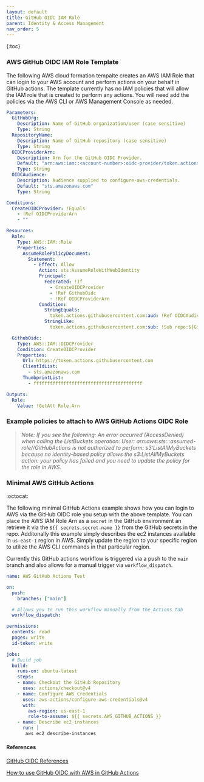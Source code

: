 ```yaml
---
layout: default
title: GitHub OIDC IAM Role
parent: Identity & Access Management
nav_order: 5
---
```


{:toc}

### AWS GitHub OIDC IAM Role Template

The following AWS cloud formation tempalte creates an AWS IAM Role that can login to your AWS account and perform actions on your behalf in GitHub actions. The template currently has no IAM policies that will allow the IAM role that is created to perform any actions. You will need add the policies via the AWS CLI or AWS Management Console as needed.


```yaml
Parameters:
  GitHubOrg:
    Description: Name of GitHub organization/user (case sensitive)
    Type: String
  RepositoryName:
    Description: Name of GitHub repository (case sensitive)
    Type: String
  OIDCProviderArn:
    Description: Arn for the GitHub OIDC Provider.
    Default: "arn:aws:iam::<account-number>:oidc-provider/token.actions.githubusercontent.com"
    Type: String
  OIDCAudience:
    Description: Audience supplied to configure-aws-credentials.
    Default: "sts.amazonaws.com"
    Type: String

Conditions:
  CreateOIDCProvider: !Equals 
    - !Ref OIDCProviderArn
    - ""

Resources:
  Role:
    Type: AWS::IAM::Role
    Properties:
      AssumeRolePolicyDocument:
        Statement:
          - Effect: Allow
            Action: sts:AssumeRoleWithWebIdentity
            Principal:
              Federated: !If 
                - CreateOIDCProvider
                - !Ref GithubOidc
                - !Ref OIDCProviderArn
            Condition:
              StringEquals:
                token.actions.githubusercontent.com:aud: !Ref OIDCAudience
              StringLike:
                token.actions.githubusercontent.com:sub: !Sub repo:${GitHubOrg}/${RepositoryName}:*

  GithubOidc:
    Type: AWS::IAM::OIDCProvider
    Condition: CreateOIDCProvider
    Properties:
      Url: https://token.actions.githubusercontent.com
      ClientIdList: 
        - sts.amazonaws.com
      ThumbprintList:
        - ffffffffffffffffffffffffffffffffffffffff

Outputs:
  Role:
    Value: !GetAtt Role.Arn 
```


### Example policies to attach to AWS GitHub Actions OIDC Role

> *Note: If you see the following: An error occurred (AccessDenied) when calling the ListBuckets operation: User: arn:aws:sts::<account-number>:assumed-role/<role-name>/GitHubActions is not authorized to perform: s3:ListAllMyBuckets because no identity-based policy allows the s3:ListAllMyBuckets action: your policy has failed and you need to update the policy for the role in AWS.*

### Minimal AWS GitHub Actions

:octocat:


The following minimal GitHub Actions example shows how you can login to AWS via the GitHub OIDC role you setup with the above template. You can place the AWS IAM Role Arn as a `secret` in the GitHub environment an retrieve it via the `${{ secrets.secret-name }}` from the GitHub secrets in the repo. Additonally this example simply describes the ec2 instances available in `us-east-1` region in AWS. Simply update the region to your specific region to utilize the AWS CLI commands in that particular region.

Currently this GitHub actions workflow is triggered via a push to the `main` branch and also allows for a manual trigger via `workflow_dispatch`.

```yaml
name: AWS GitHub Actions Test

on: 
  push:
    branches: ["main"]

  # Allows you to run this workflow manually from the Actions tab
  workflow_dispatch:

permissions:
  contents: read
  pages: write
  id-token: write

jobs:
  # Build job
  build:
    runs-on: ubuntu-latest
    steps:
    - name: Checkout the GitHub Repository
      uses: actions/checkout@v4    
    - name: Configure AWS Credentials
      uses: aws-actions/configure-aws-credentials@v4
      with:
        aws-region: us-east-1
        role-to-assume: ${{ secrets.AWS_GITHUB_ACTIONS }}
    - name: Describe ec2 instances
      run: |
       aws ec2 describe-instances
```

#### References

[GitHub OIDC References](https://docs.github.com/en/actions/security-for-github-actions/security-hardening-your-deployments/configuring-openid-connect-in-amazon-web-services)

[How to use GitHub OIDC with AWS in GitHub Actions](https://github.com/aws-actions/configure-aws-credentials)

